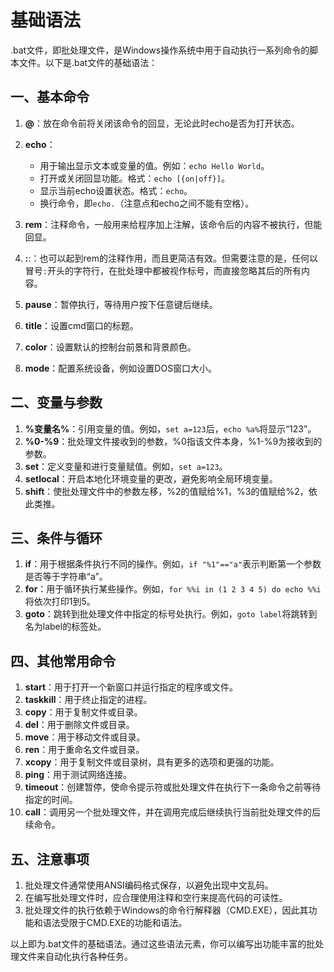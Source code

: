 # 基础语法

.bat文件，即批处理文件，是Windows操作系统中用于自动执行一系列命令的脚本文件。以下是.bat文件的基础语法：

## 一、基本命令

1. **@**：放在命令前将关闭该命令的回显，无论此时echo是否为打开状态。
2. **echo**：

   * 用于输出显示文本或变量的值。例如：`echo Hello World`。
   * 打开或关闭回显功能。格式：`echo [{on|off}]`。
   * 显示当前echo设置状态。格式：`echo`。
   * 换行命令，即`echo.`（注意点和echo之间不能有空格）。

3. **rem**：注释命令，一般用来给程序加上注解，该命令后的内容不被执行，但能回显。
4. **:**:：也可以起到rem的注释作用，而且更简洁有效。但需要注意的是，任何以冒号`:`开头的字符行，在批处理中都被视作标号，而直接忽略其后的所有内容。
5. **pause**：暂停执行，等待用户按下任意键后继续。
6. **title**：设置cmd窗口的标题。
7. **color**：设置默认的控制台前景和背景颜色。
8. **mode**：配置系统设备，例如设置DOS窗口大小。

## 二、变量与参数

1. **%变量名%**：引用变量的值。例如，`set a=123`后，`echo %a%`将显示“123”。
2. **%0-%9**：批处理文件接收到的参数，%0指该文件本身，%1-%9为接收到的参数。
3. **set**：定义变量和进行变量赋值。例如，`set a=123`。
4. **setlocal**：开启本地化环境变量的更改，避免影响全局环境变量。
5. **shift**：使批处理文件中的参数左移，%2的值赋给%1，%3的值赋给%2，依此类推。

## 三、条件与循环

1. **if**：用于根据条件执行不同的操作。例如，`if "%1"=="a"`表示判断第一个参数是否等于字符串“a”。
2. **for**：用于循环执行某些操作。例如，`for %%i in (1 2 3 4 5) do echo %%i`将依次打印1到5。
3. **goto**：跳转到批处理文件中指定的标号处执行。例如，`goto label`将跳转到名为label的标签处。

## 四、其他常用命令

1. **start**：用于打开一个新窗口并运行指定的程序或文件。
2. **taskkill**：用于终止指定的进程。
3. **copy**：用于复制文件或目录。
4. **del**：用于删除文件或目录。
5. **move**：用于移动文件或目录。
6. **ren**：用于重命名文件或目录。
7. **xcopy**：用于复制文件或目录树，具有更多的选项和更强的功能。
8. **ping**：用于测试网络连接。
9. **timeout**：创建暂停，使命令提示符或批处理文件在执行下一条命令之前等待指定的时间。
10. **call**：调用另一个批处理文件，并在调用完成后继续执行当前批处理文件的后续命令。

## 五、注意事项

1. 批处理文件通常使用ANSI编码格式保存，以避免出现中文乱码。
2. 在编写批处理文件时，应合理使用注释和空行来提高代码的可读性。
3. 批处理文件的执行依赖于Windows的命令行解释器（CMD.EXE），因此其功能和语法受限于CMD.EXE的功能和语法。

以上即为.bat文件的基础语法。通过这些语法元素，你可以编写出功能丰富的批处理文件来自动化执行各种任务。
